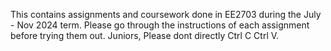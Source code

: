 This contains assignments and coursework done in EE2703 during the July - Nov 2024 term.
Please go through the instructions of each assignment before trying them out.
Juniors, Please dont directly Ctrl C Ctrl V.
